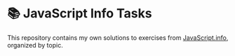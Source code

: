 # 📚 JavaScript Info Tasks

This repository contains my own solutions to exercises from [JavaScript.info](https://javascript.info/), organized by topic.
